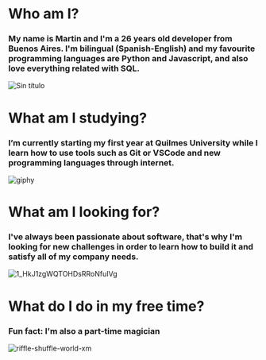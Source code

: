# Who am I?
 ### My name is Martin and I'm a 26 years old developer from Buenos Aires. I'm bilingual (Spanish-English) and my favourite programming languages are Python and Javascript, and also love everything related with SQL.
 ![Sin título](https://user-images.githubusercontent.com/118783310/219520581-cbd42990-c95b-41a1-ba81-9feaa1a618d3.png)

# What am I studying?
 ### I’m currently starting my first year at Quilmes University while I learn how to use tools such as Git or VSCode and new programming languages through internet.
 ![giphy](https://user-images.githubusercontent.com/118783310/219517608-87a1c98b-0f20-46ba-a849-c5a7a4f05672.gif)

# What am I looking for?
 ### I've always been passionate about software, that's why I'm looking for new challenges in order to learn how to build it and satisfy all of my company needs. 
![1_HkJ1zgWQTOHDsRRoNfuIVg](https://user-images.githubusercontent.com/118783310/219518081-03653c49-075b-42a5-8871-20685869211d.gif)

# What do I do in my free time?
 ### Fun fact: I'm also a part-time magician
![riffle-shuffle-world-xm](https://user-images.githubusercontent.com/118783310/219518934-c7da3937-fcd9-40b5-9045-34349ae061b5.gif)





